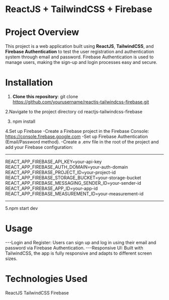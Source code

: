 # ReactJS + TailwindCSS + Firebase
# Project Overview
This project is a web application built using **ReactJS**, **TailwindCSS**, and **Firebase Authentication** to test the user registration and authentication system through email and password. Firebase Authentication is used to manage users, making the sign-up and login processes easy and secure.

# Installation
1. **Clone this repository**:
   git clone https://github.com/yourusername/reactjs-tailwindcss-firebase.git
   
2.Navigate to the project directory
  cd reactjs-tailwindcss-firebase
  
3. npm install
   
4.Set up Firebase
-Create a Firebase project in the Firebase Console: https://console.firebase.google.com
-Set up Firebase Authentication (Email/Password method).
-Create a .env file in the root of the project and add your Firebase configuration:
*********
REACT_APP_FIREBASE_API_KEY=your-api-key
REACT_APP_FIREBASE_AUTH_DOMAIN=your-auth-domain
REACT_APP_FIREBASE_PROJECT_ID=your-project-id
REACT_APP_FIREBASE_STORAGE_BUCKET=your-storage-bucket
REACT_APP_FIREBASE_MESSAGING_SENDER_ID=your-sender-id
REACT_APP_FIREBASE_APP_ID=your-app-id
REACT_APP_FIREBASE_MEASUREMENT_ID=your-measurement-id
************
5.npm start dev

# Usage
---Login and Register: Users can sign up and log in using their email and password via Firebase Authentication.
---Responsive UI: Built with TailwindCSS, the app is fully responsive and adapts to different screen sizes.
# Technologies Used
ReactJS 
TailwindCSS
Firebase
